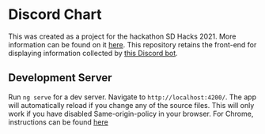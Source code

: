 # Discord Chart
This was created as a project for the hackathon SD Hacks 2021. More information can be found on it [here](https://devpost.com/software/327267). 
This repository retains the front-end for displaying information collected by [this Discord bot](https://github.com/Sumadhwa13/teamtimtams/tree/master/bot).

## Development Server

Run `ng serve` for a dev server. Navigate to `http://localhost:4200/`. The app will automatically reload if you change any of the source files.
This will only work if you have disabled Same-origin-policy in your browser. For Chrome, instructions can be found [here](https://stackoverflow.com/questions/3102819/disable-same-origin-policy-in-chrome)

<!--## Code scaffolding

Run `ng generate component component-name` to generate a new component. You can also use `ng generate directive|pipe|service|class|guard|interface|enum|module`.

## Build

Run `ng build` to build the project. The build artifacts will be stored in the `dist/` directory. Use the `--prod` flag for a production build.

## Running unit tests

Run `ng test` to execute the unit tests via [Karma](https://karma-runner.github.io).

## Running end-to-end tests

Run `ng e2e` to execute the end-to-end tests via [Protractor](http://www.protractortest.org/).

## Further help

To get more help on the Angular CLI use `ng help` or go check out the [Angular CLI README](https://github.com/angular/angular-cli/blob/master/README.md).-->
